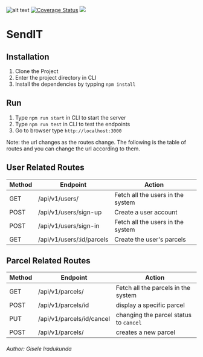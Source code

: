 ![alt text](https://travis-ci.com/giseleiradu/sendIT.svg?branch=develop)
[![Coverage Status](https://coveralls.io/repos/github/giseleiradu/sendIT/badge.svg?branch=develop)](https://coveralls.io/github/giseleiradu/sendIT?branch=develop)
<a href="https://codeclimate.com/github/giseleiradu/sendIT/maintainability"><img src="https://api.codeclimate.com/v1/badges/ef5ccd25506b08a55073/maintainability" /></a>

# SendIT

## Installation
1. Clone the Project
2. Enter the project directory in CLI
3. Install the dependencies by typping `npm install`

## Run
1. Type `npm run start` in CLI to start the server
2. Type `npm run test` in CLI to test the endpoints
3. Go to browser type `http://localhost:3000 `

Note: the url changes as the routes change. The following is the table of routes and you can change the url according to them.

## User Related Routes
| Method |       Endpoint            |                Action              |
| ------ |  -------------------      | ---------------------------------- |
| GET    | /api/v1/users/            | Fetch all the users in the system  |
| POST   | /api/v1/users/sign-up     | Create a user account              |
| POST   | /api/v1/users/sign-in     | Fetch all the users in the system  |
| GET    | /api/v1/users/:id/parcels | Create the user's parcels          |

## Parcel Related Routes
| Method |       Endpoint             |                Action                 |
| ------ |  -------------------       | ------------------------------------  |
| GET    | /api/v1/parcels/           | Fetch all the parcels in the system   |
| POST   | /api/v1/parcels/id         | display a specific parcel             |
| PUT    |  /api/v1/parcels/id/cancel | changing the parcel status to `cancel`|
| POST   | /api/v1/parcels/           | creates a new parcel                  |





###### *Author: Gisele Iradukunda*
